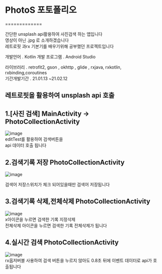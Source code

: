 # PhotoS 포토폴리오
=============
      
간단한 unsplash api활용하여 사진검색 하는 앱입니다   
영상이 아닌 .jpg 로 소개하겠습니다    
   레트로핏 과rx 기본기를 배우기위해 공부했던 프로젝트입니다
      
개발언어 . Kotlin
개발 프로그램 . Android Studio
     
라이브러리 . retrofit2, gson , okhttp , glide , rxjava, rxkotlin, rxbinding,coroutines   
기간개발기간 . 21.01.13 ~21.02.12
        
레트로핏을 활용하여 unsplash api 호출
-------------   


1.[사진 검색] MainActivity -> PhotoCollectionActivity 
-------------

   

   
![image](https://im2.ezgif.com/tmp/ezgif-2-2d0899ea99d9.gif)   
editTest를 활용하여 검색버튼을     
api 데이터 호출 됩니다
     

      
2.검색기록 저장 PhotoCollectionActivity  
-------------         
![image](https://im2.ezgif.com/tmp/ezgif-2-58bc2f74bf22.gif)   

검색어 저장스위치가 체크 되어있을때만 검색어 저장됩니다
       
3.검색기록 삭제,전체삭제  PhotoCollectionActivity  
-------------          
![image](https://im2.ezgif.com/tmp/ezgif-2-9cb0b916f2b7.gif)       
x아이콘을 누르면 검색한 기록 지정삭제      
전체삭제 아이콘을 누르면 검색한 기록 전체삭제가 됩니다

4.실시간 검색  PhotoCollectionActivity  
-------------  
![image](https://im2.ezgif.com/tmp/ezgif-2-1b6d2ec85bfb.gif)    
rx옵저버블 사용하여 검색 버튼을 누르지 않아도 0.8초 뒤에 이벤트 데이터로 api가 호출됩니다

